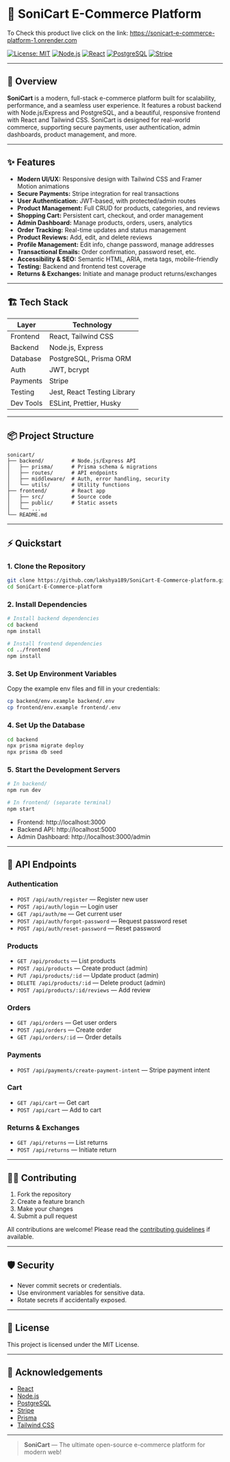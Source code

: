 # 🛒 SoniCart E-Commerce Platform 

To Check this product live click on the link: https://sonicart-e-commerce-platform-1.onrender.com

[![License: MIT](https://img.shields.io/badge/License-MIT-yellow.svg)](LICENSE)
[![Node.js](https://img.shields.io/badge/Backend-Node.js-green.svg)](https://nodejs.org/)
[![React](https://img.shields.io/badge/Frontend-React-blue.svg)](https://react.dev/)
[![PostgreSQL](https://img.shields.io/badge/Database-PostgreSQL-blue.svg)](https://www.postgresql.org/)
[![Stripe](https://img.shields.io/badge/Payments-Stripe-blueviolet.svg)](https://stripe.com/)

---

## 🚀 Overview

**SoniCart** is a modern, full-stack e-commerce platform built for scalability, performance, and a seamless user experience. It features a robust backend with Node.js/Express and PostgreSQL, and a beautiful, responsive frontend with React and Tailwind CSS. SoniCart is designed for real-world commerce, supporting secure payments, user authentication, admin dashboards, product management, and more.

---

## ✨ Features

- **Modern UI/UX:** Responsive design with Tailwind CSS and Framer Motion animations
- **Secure Payments:** Stripe integration for real transactions
- **User Authentication:** JWT-based, with protected/admin routes
- **Product Management:** Full CRUD for products, categories, and reviews
- **Shopping Cart:** Persistent cart, checkout, and order management
- **Admin Dashboard:** Manage products, orders, users, analytics
- **Order Tracking:** Real-time updates and status management
- **Product Reviews:** Add, edit, and delete reviews
- **Profile Management:** Edit info, change password, manage addresses
- **Transactional Emails:** Order confirmation, password reset, etc.
- **Accessibility & SEO:** Semantic HTML, ARIA, meta tags, mobile-friendly
- **Testing:** Backend and frontend test coverage
- **Returns & Exchanges:** Initiate and manage product returns/exchanges

---

## 🏗️ Tech Stack

| Layer      | Technology                |
|------------|---------------------------|
| Frontend   | React, Tailwind CSS       |
| Backend    | Node.js, Express          |
| Database   | PostgreSQL, Prisma ORM    |
| Auth       | JWT, bcrypt               |
| Payments   | Stripe                    |
| Testing    | Jest, React Testing Library |
| Dev Tools  | ESLint, Prettier, Husky   |

---

## 📦 Project Structure

```
sonicart/
├── backend/         # Node.js/Express API
│   ├── prisma/      # Prisma schema & migrations
│   ├── routes/      # API endpoints
│   ├── middleware/  # Auth, error handling, security
│   └── utils/       # Utility functions
├── frontend/        # React app
│   ├── src/         # Source code
│   ├── public/      # Static assets
│   └── ...          
└── README.md
```

---

## ⚡ Quickstart

### 1. Clone the Repository

```bash
git clone https://github.com/lakshya189/SoniCart-E-Commerce-platform.git
cd SoniCart-E-Commerce-platform
```

### 2. Install Dependencies

```bash
# Install backend dependencies
cd backend
npm install

# Install frontend dependencies
cd ../frontend
npm install
```

### 3. Set Up Environment Variables

Copy the example env files and fill in your credentials:

```bash
cp backend/env.example backend/.env
cp frontend/env.example frontend/.env
```

### 4. Set Up the Database

```bash
cd backend
npx prisma migrate deploy
npx prisma db seed
```

### 5. Start the Development Servers

```bash
# In backend/
npm run dev

# In frontend/ (separate terminal)
npm start
```

- Frontend: http://localhost:3000
- Backend API: http://localhost:5000
- Admin Dashboard: http://localhost:3000/admin

---

## 📝 API Endpoints

### Authentication
- `POST /api/auth/register` — Register new user
- `POST /api/auth/login` — Login user
- `GET /api/auth/me` — Get current user
- `POST /api/auth/forgot-password` — Request password reset
- `POST /api/auth/reset-password` — Reset password

### Products
- `GET /api/products` — List products
- `POST /api/products` — Create product (admin)
- `PUT /api/products/:id` — Update product (admin)
- `DELETE /api/products/:id` — Delete product (admin)
- `POST /api/products/:id/reviews` — Add review

### Orders
- `GET /api/orders` — Get user orders
- `POST /api/orders` — Create order
- `GET /api/orders/:id` — Order details

### Payments
- `POST /api/payments/create-payment-intent` — Stripe payment intent

### Cart
- `GET /api/cart` — Get cart
- `POST /api/cart` — Add to cart

### Returns & Exchanges
- `GET /api/returns` — List returns
- `POST /api/returns` — Initiate return

---

## 👩‍💻 Contributing

1. Fork the repository
2. Create a feature branch
3. Make your changes
4. Submit a pull request

All contributions are welcome! Please read the [contributing guidelines](CONTRIBUTING.md) if available.

---

## 🛡️ Security

- Never commit secrets or credentials.
- Use environment variables for sensitive data.
- Rotate secrets if accidentally exposed.

---

## 📄 License

This project is licensed under the MIT License.

---

## 🙏 Acknowledgements

- [React](https://react.dev/)
- [Node.js](https://nodejs.org/)
- [PostgreSQL](https://www.postgresql.org/)
- [Stripe](https://stripe.com/)
- [Prisma](https://www.prisma.io/)
- [Tailwind CSS](https://tailwindcss.com/)

---

> **SoniCart** — The ultimate open-source e-commerce platform for modern web! 

